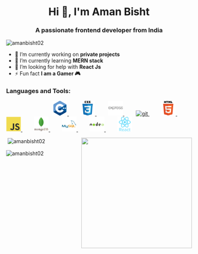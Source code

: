                                 
<section align="center">
<img
  src="https://cdn.dribbble.com/users/1162077/screenshots/3848914/programmer.gif"
  alt=""
/>
</section>
<h1 align="center">Hi 👋, I'm Aman Bisht</h1>
<h3 align="center">A passionate frontend developer from India</h3>

<p align="left">
  <img
    src="https://komarev.com/ghpvc/?username=amanbisht02&label=Profile%20views&color=0e75b6&style=flat"
    alt="amanbisht02"
  />
</p>

- 🔭 I’m currently working on **private projects**
-  🌱 I’m currently learning
**MERN stack**
- 🤝 I’m looking for help with **React Js**
- ⚡ Fun fact **I am a Gamer 🎮**

<h3 align="left">Languages and Tools:</h3>
<p align="left"> &nbsp;	&nbsp;	&nbsp; &nbsp; &nbsp;	&nbsp;	&nbsp; &nbsp; &nbsp;	&nbsp;	&nbsp; &nbsp; &nbsp;	&nbsp;	&nbsp; &nbsp; <a href="https://www.w3schools.com/cpp/" target="_blank" rel="noreferrer"> <img src="https://raw.githubusercontent.com/devicons/devicon/master/icons/cplusplus/cplusplus-original.svg" alt="cplusplus" width="40" height="40"/> </a> 	&nbsp;	&nbsp;	&nbsp; &nbsp; <a href="https://www.w3schools.com/css/" target="_blank" rel="noreferrer"> <img src="https://raw.githubusercontent.com/devicons/devicon/master/icons/css3/css3-original-wordmark.svg" alt="css3" width="40" height="40"/> </a> &nbsp;	&nbsp;	&nbsp; &nbsp; <a href="https://expressjs.com" target="_blank" rel="noreferrer"> <img src="https://raw.githubusercontent.com/devicons/devicon/master/icons/express/express-original-wordmark.svg" alt="express" width="40" height="40"/> </a> &nbsp;	&nbsp;	&nbsp; &nbsp; <a href="https://git-scm.com/" target="_blank" rel="noreferrer"> <img src="https://www.vectorlogo.zone/logos/git-scm/git-scm-icon.svg" alt="git" width="40" height="40"/> </a> &nbsp;	&nbsp;	&nbsp; &nbsp; <a href="https://www.w3.org/html/" target="_blank" rel="noreferrer"> <img src="https://raw.githubusercontent.com/devicons/devicon/master/icons/html5/html5-original-wordmark.svg" alt="html5" width="40" height="40"/> </a> &nbsp;	&nbsp;	&nbsp; &nbsp; <a href="https://developer.mozilla.org/en-US/docs/Web/JavaScript" target="_blank" rel="noreferrer"> <img src="https://raw.githubusercontent.com/devicons/devicon/master/icons/javascript/javascript-original.svg" alt="javascript" width="40" height="40"/> </a> &nbsp;	&nbsp;	&nbsp; &nbsp; <a href="https://www.mongodb.com/" target="_blank" rel="noreferrer"> <img src="https://raw.githubusercontent.com/devicons/devicon/master/icons/mongodb/mongodb-original-wordmark.svg" alt="mongodb" width="40" height="40"/> </a> &nbsp;	&nbsp;	&nbsp; &nbsp; <a href="https://www.mysql.com/" target="_blank" rel="noreferrer"> <img src="https://raw.githubusercontent.com/devicons/devicon/master/icons/mysql/mysql-original-wordmark.svg" alt="mysql" width="40" height="40"/> </a> &nbsp;	&nbsp;	&nbsp; &nbsp; <a href="https://nodejs.org" target="_blank" rel="noreferrer"> <img src="https://raw.githubusercontent.com/devicons/devicon/master/icons/nodejs/nodejs-original-wordmark.svg" alt="nodejs" width="40" height="40"/> </a> &nbsp;	&nbsp;	&nbsp; &nbsp; <a href="https://reactjs.org/" target="_blank" rel="noreferrer"> <img src="https://raw.githubusercontent.com/devicons/devicon/master/icons/react/react-original-wordmark.svg" alt="react" width="40" height="40"/> </a> </p>

  <img src="https://camo.githubusercontent.com/7b74c6396b4fe40895b2d3da58b95e97abbd2e15c5ef58be30e954fc1b059da8/68747470733a2f2f692e696d6775722e636f6d2f384d75705a48592e676966" alt="" align= "right" style=" width: 300px; height: 300px;" />


<p>
  &nbsp;<img
    align="center"
    src="https://github-readme-stats.vercel.app/api?username=amanbisht02&show_icons=true&locale=en"
    alt="amanbisht02"
  />
</p>

<p>
  <img
    align="center"
    src="https://github-readme-streak-stats.herokuapp.com/?user=amanbisht02&"
    alt="amanbisht02"
  />
</p>
